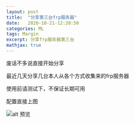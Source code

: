 ```yaml
---
layout: post
title:  "分享第三台frp服务器"
date:   2020-10-21-12:20:50
categories: ML
tags: Margin
excerpt: 分享frp服务器第三台
mathjax: true
---
```

废话不多说直接开始分享

最近几天分享几台本人从各个方式收集来的frp服务器

使用前请测试下，不保证长期可用

配置直接上图

![alt 预览](https://img11.360buyimg.com/ddimg/jfs/t1/138128/16/11565/230610/5f902295Ea79246b8/dd06ca689d633a0f.jpg)

